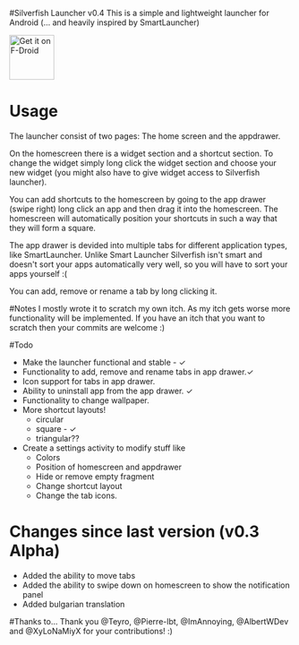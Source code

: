 #Silverfish Launcher v0.4
This is a simple and lightweight launcher for Android (... and heavily inspired by SmartLauncher)


[<img src="https://f-droid.org/badge/get-it-on.png"
      alt="Get it on F-Droid"
      height="80">](https://f-droid.org/app/YOUR.APP.ID)



# Usage
The launcher consist of two pages: The home screen and the appdrawer.


On the homescreen there is a widget section and a shortcut section.
To change the widget simply long click the widget section and choose your new widget (you might also have to give widget access to Silverfish launcher).


You can add shortcuts to the homescreen by going to the app drawer (swipe right) long click an app and then drag it into the homescreen. 
The homescreen will automatically position your shortcuts in such a way that they will form a square.


The app drawer is devided into multiple tabs for different application types, like SmartLauncher. Unlike Smart Launcher Silverfish isn't smart and doesn't sort your apps automatically very well, so you will have to sort your apps yourself :(

You can add, remove or rename a tab by long clicking it.

#Notes
I mostly wrote it to scratch my own itch. As my itch gets worse more functionality will be implemented. If you have an itch that you want to scratch then your commits are welcome :)

#Todo 
* Make the launcher functional and stable - ✓
* Functionality to add, remove and rename tabs in app drawer.✓
* Icon support for tabs in app drawer.
* Ability to uninstall app from the app drawer. ✓
* Functionality to change wallpaper. 
* More shortcut layouts!
    - circular
    - square - ✓
    - triangular??
* Create a settings activity to modify stuff like
    - Colors
    - Position of homescreen and appdrawer
    - Hide or remove empty fragment
    - Change shortcut layout
    - Change the tab icons.

# Changes since last version (v0.3 Alpha)
* Added the ability to move tabs
* Added the ability to swipe down on homescreen to show the notification panel
* Added bulgarian translation

#Thanks to...
Thank you @Teyro, @Pierre-lbt, @ImAnnoying, @AlbertWDev and @XyLoNaMiyX for your contributions! :)

